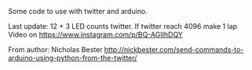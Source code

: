 Some code to use with twitter and arduino. 

Last update: 12 + 3 LED counts twitter. If twitter reach 4096 make 1 lap 
Video on https://www.instagram.com/p/BQ-AGIIhDQY



From author: Nicholas Bester
http://nickbester.com/send-commands-to-arduino-using-python-from-the-twitter/

